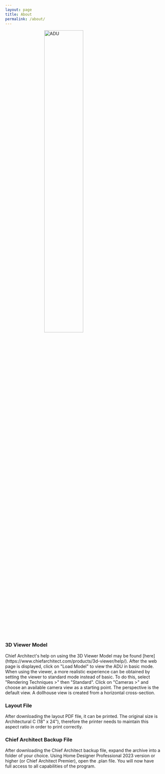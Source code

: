 ```yaml
---
layout: page
title: About
permalink: /about/
---
```

<img src="../resources/images/ADU.jpg" alt="ADU" style="width:50%; display: block; margin-left: auto; margin-right: auto;"> 

<h3>3D Viewer Model</h3>
Chief Architect's help on using the 3D Viewer Model may be found [here](https://www.chiefarchitect.com/products/3d-viewer/help/). After the web page is displayed, click on "Load Model" to view the ADU in basic mode. When using the viewer, a more realistic experience can be obtained by setting the viewer to standard mode instead of basic. To do this, select "Rendering Techniques >" then "Standard".  Click on "Cameras >" and choose an available camera view as a starting point. The perspective is the default view. A dollhouse view is created from a horizontal cross-section.

<h3>Layout File</h3>
After downloading the layout PDF file, it can be printed. The original size is Architectural C (18" x 24"), therefore the printer needs to maintain this aspect ratio in order to print correctly.

<h3>Chief Architect Backup File</h3>
After downloading the Chief Architect backup file, expand the archive into a folder of your choice. Using Home Designer Professional 2023 version or higher (or Chief Architect Premier), open the .plan file. You will now have full access to all capabilities of the program.




